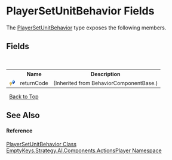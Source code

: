 # PlayerSetUnitBehavior Fields
 

The <a href="T_EmptyKeys_Strategy_AI_Components_ActionsPlayer_PlayerSetUnitBehavior">PlayerSetUnitBehavior</a> type exposes the following members.


## Fields
&nbsp;<table><tr><th></th><th>Name</th><th>Description</th></tr><tr><td>![Protected field](media/protfield.gif "Protected field")</td><td>returnCode</td><td> (Inherited from BehaviorComponentBase.)</td></tr></table>&nbsp;
<a href="#playersetunitbehavior-fields">Back to Top</a>

## See Also


#### Reference
<a href="T_EmptyKeys_Strategy_AI_Components_ActionsPlayer_PlayerSetUnitBehavior">PlayerSetUnitBehavior Class</a><br /><a href="N_EmptyKeys_Strategy_AI_Components_ActionsPlayer">EmptyKeys.Strategy.AI.Components.ActionsPlayer Namespace</a><br />